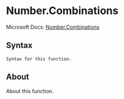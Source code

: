 ---
---

# Number.Combinations

Microsoft Docs: [Number.Combinations](https://docs.microsoft.com/en-us/powerquery-m/number-combinations)

## Syntax

```
Syntax for this function.
```

## About

About this function.

